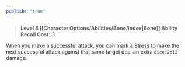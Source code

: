 ```yaml
---
publish: "true"
---
```

> **Level 8 [[Character Options/Abilities/Bone/index|Bone]] Ability**
> **Recall Cost:** 3

When you make a successful attack, you can mark a Stress to make the next successful attack against that same target deal an extra `dice:2d12` damage.
